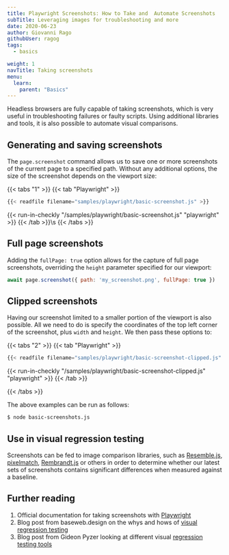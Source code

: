 ```yaml
---
title: Playwright Screenshots: How to Take and  Automate Screenshots
subTitle: Leveraging images for troubleshooting and more
date: 2020-06-23
author: Giovanni Rago
githubUser: ragog
tags:
  - basics

weight: 1
navTitle: Taking screenshots
menu:
  learn:
    parent: "Basics"
---
```


Headless browsers are fully capable of taking screenshots, which is very useful in troubleshooting failures or faulty scripts. Using additional libraries and tools, it is also possible to automate visual comparisons.

<!-- more -->

## Generating and saving screenshots

The `page.screenshot` command allows us to save one or more screenshots of the current page to a specified path. Without any additional options, the size of the screenshot depends on the viewport size:

{{< tabs "1" >}}
{{< tab "Playwright" >}}
```js
{{< readfile filename="samples/playwright/basic-screenshot.js" >}}
```
{{< run-in-checkly "/samples/playwright/basic-screenshot.js" "playwright"  >}}
{{< /tab >}}\s
{{< /tabs >}}

## Full page screenshots

Adding the `fullPage: true` option allows for the capture of full page screenshots, overriding the `height` parameter specified for our viewport:

```js
await page.screenshot({ path: 'my_screenshot.png', fullPage: true })
```

## Clipped screenshots

Having our screenshot limited to a smaller portion of the viewport is also possible. All we need to do is specify the coordinates of the top left corner of the screenshot, plus `width` and `height`. We then pass these options to:

{{< tabs "2" >}}
{{< tab "Playwright" >}}
```js
{{< readfile filename="samples/playwright/basic-screenshot-clipped.js" >}}
```
{{< run-in-checkly "/samples/playwright/basic-screenshot-clipped.js" "playwright"  >}}
{{< /tab >}}

{{< /tabs >}}

The above examples can be run as follows:
```sh
$ node basic-screenshots.js
```

## Use in visual regression testing

Screenshots can be fed to image comparison libraries, such as [Resemble.js](https://github.com/rsmbl/Resemble.js), [pixelmatch](https://github.com/mapbox/pixelmatch), [Rembrandt.js](http://rembrandtjs.com/) or others in order to determine whether our latest sets of screenshots contains significant differences when measured against a baseline.


## Further reading
1. Official documentation for taking screenshots with [Playwright](https://playwright.dev/docs/verification?_highlight=screenshot#screenshots)
2. Blog post from baseweb.design on the whys and hows of [visual regression testing](https://baseweb.design/blog/visual-regression-testing/)
3. Blog post from Gideon Pyzer looking at different visual [regression testing tools](https://gideonpyzer.dev/blog/2018/06/25/visual-regression-testing/)
